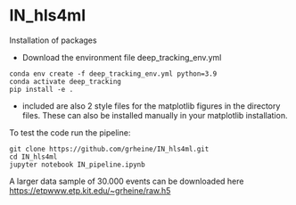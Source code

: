 # IN_hls4ml

Installation of packages
* Download the environment file deep_tracking_env.yml
```
conda env create -f deep_tracking_env.yml python=3.9
conda activate deep_tracking
pip install -e .
```
* included are also 2 style files for the matplotlib figures in the directory files. These can also be installed manually in your matplotlib installation. 

To test the code run the pipeline:
```
git clone https://github.com/grheine/IN_hls4ml.git
cd IN_hls4ml
jupyter notebook IN_pipeline.ipynb
```
A larger data sample of 30.000 events can be downloaded here https://etpwww.etp.kit.edu/~grheine/raw.h5
